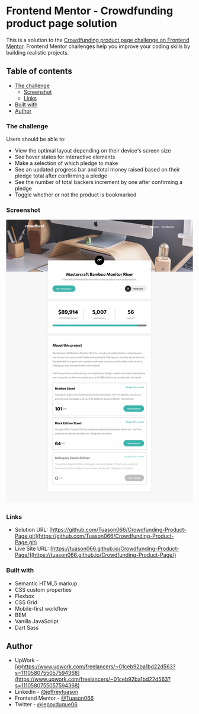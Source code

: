 # Frontend Mentor - Crowdfunding product page solution

This is a solution to the [Crowdfunding product page challenge on Frontend Mentor](https://www.frontendmentor.io/challenges/crowdfunding-product-page-7uvcZe7ZR). Frontend Mentor challenges help you improve your coding skills by building realistic projects. 

## Table of contents

- [The challenge](#the-challenge)
  - [Screenshot](#screenshot)
  - [Links](#links)
- [Built with](#built-with)
- [Author](#author)

### The challenge

Users should be able to:

- View the optimal layout depending on their device's screen size
- See hover states for interactive elements
- Make a selection of which pledge to make
- See an updated progress bar and total money raised based on their pledge total after confirming a pledge
- See the number of total backers increment by one after confirming a pledge
- Toggle whether or not the product is bookmarked

### Screenshot

![](./Screenshot%202022-07-02%20at%2011-31-35%20Frontend%20Mentor%20Crowdfunding%20product%20page.png)

### Links

- Solution URL: [https://github.com/Tuason066/Crowdfunding-Product-Page.git](https://github.com/Tuason066/Crowdfunding-Product-Page.git)
- Live Site URL: [https://tuason066.github.io/Crowdfunding-Product-Page/](https://tuason066.github.io/Crowdfunding-Product-Page/)

### Built with

- Semantic HTML5 markup
- CSS custom properties
- Flexbox
- CSS Grid
- Mobile-first workflow
- BEM
- Vanilla JavaScript
- Dart Sass

## Author

- UpWork - [@https://www.upwork.com/freelancers/~01ceb92ba1bd22d563?s=1110580755057594368](https://www.upwork.com/freelancers/~01ceb92ba1bd22d563?s=1110580755057594368)
- LinkedIn - [@jeffreytuason](https://www.linkedin.com/in/jeffreytuason/)
- Frontend Mentor - [@Tuason066](https://www.frontendmentor.io/profile/tuason066)
- Twitter - [@jepoyduque06](https://www.twitter.com/jepoyduque06)